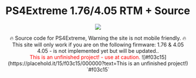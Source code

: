 # PS4Extreme 1.76/4.05 RTM + Source

<p align="center">
<img src="https://www.psxhax.com/attachments/ps4-extreme-1-76-rtm-tool-wip-with-source-code-by-vultra-jpg.2882/">
</p>
<p align="center">
🔥 Source code for PS4Extreme, Warning the site is not mobile friendly. 🔥
  <br>
  This site will only work if you are on the following firmware:
  1.76 & 4.05
  
  <br>
  4.05 - is not implemented yet but will be updated..
  <br>
  <font color="red">This is an unfinished project! - use at caution.</font>
  ![#f03c15](https://placehold.it/15/f03c15/000000?text=This is an unfinished project!) `#f03c15`
</p>
